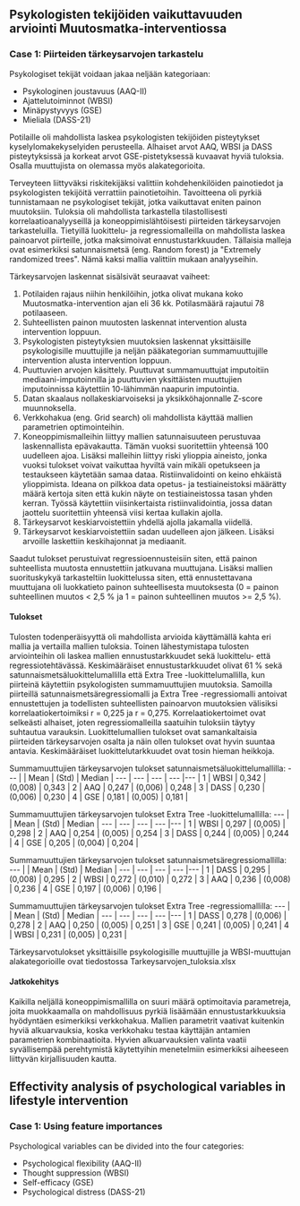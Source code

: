 ## Psykologisten tekijöiden vaikuttavuuden arviointi Muutosmatka-interventiossa
### Case 1: Piirteiden tärkeysarvojen tarkastelu

Psykologiset tekijät voidaan jakaa neljään kategoriaan:
- Psykologinen joustavuus (AAQ-II)
- Ajattelutoiminnot (WBSI)
- Minäpystyvyys (GSE)
- Mieliala (DASS-21)

Potilaille oli mahdollista laskea psykologisten tekijöiden pisteytykset kyselylomakekyselyiden perusteella. Alhaiset arvot AAQ, WBSI ja DASS pisteytyksissä ja korkeat arvot GSE-pistetyksessä kuvaavat hyviä tuloksia. Osalla muuttujista on olemassa myös alakategorioita. 

Terveyteen liittyväksi riskitekijäksi valittiin kohdehenkilöiden painotiedot ja psykologisten tekijöitä verrattiin painotietoihin. Tavoitteena oli pyrkiä tunnistamaan ne psykologiset tekijät, jotka vaikuttavat eniten painon muutoksiin. Tuloksia oli mahdollista tarkastella tilastollisesti korrelaatioanalyyseillä ja koneoppimislähtöisesti piirteiden tärkeysarvojen tarkasteluilla. Tietyillä luokittelu- ja regressiomalleilla on mahdollista laskea painoarvot piirteille, jotka maksimoivat ennustustarkkuuden. Tällaisia malleja ovat esimerkiksi satunnaismetsä (eng. Random forest) ja "Extremely randomized trees". Nämä kaksi mallia valittiin mukaan analyyseihin.

Tärkeysarvojen laskennat sisälsivät seuraavat vaiheet:
1. Potilaiden rajaus niihin henkilöihin, jotka olivat mukana koko Muutosmatka-intervention ajan eli 36 kk. Potilasmäärä rajautui 78 potilaaseen.  
2. Suhteellisten painon muutosten laskennat intervention alusta intervention loppuun.
3. Psykologisten pisteytyksien muutoksien laskennat yksittäisille psykologisille muuttujille ja neljän pääkategorian summamuuttujille intervention alusta intervention loppuun.
4. Puuttuvien arvojen käsittely. Puuttuvat summamuuttujat imputoitiin mediaani-imputoinnilla ja puuttuvien yksittäisten muuttujien imputoinnissa käytettiin 10-lähimmän naapurin imputointia. 
5. Datan skaalaus nollakeskiarvoiseksi ja yksikköhajonnalle Z-score muunnoksella.
6. Verkkohakua (eng. Grid search) oli mahdollista käyttää mallien parametrien optimointeihin.
7. Koneoppimismalleihin liittyy mallien satunnaisuuteen perustuvaa laskennallista epävakautta. Tämän vuoksi suoritettiin yhteensä 100 uudelleen ajoa. Lisäksi malleihin liittyy riski ylioppia aineisto, jonka vuoksi tulokset voivat vaikuttaa hyviltä vain mikäli opetukseen ja testaukseen käytetään samaa dataa. Ristiinvalidointi on keino ehkäistä ylioppimista. Ideana on pilkkoa data opetus- ja testiaineistoksi määrätty määrä kertoja siten että kukin näyte on testiaineistossa tasan yhden kerran. Työssä käytettiin viisinkertaista ristiinvalidointia, jossa datan jaottelu suoritettiin yhteensä viisi kertaa kullakin ajolla.    
8. Tärkeysarvot keskiarvoistettiin yhdellä ajolla jakamalla viidellä.
9. Tärkeysarvot keskiarvoistettiin sadan uudelleen ajon jälkeen. Lisäksi arvoille laskettiin keskihajonnat ja mediaanit.    

Saadut tulokset perustuivat regressioennusteisiin siten, että painon suhteellista muutosta ennustettiin jatkuvana muuttujana. Lisäksi mallien suorituskykyä tarkasteltiin luokittelussa siten, että ennustettavana muuttujana oli luokkatieto painon suhteellisesta muutoksesta (0 = painon suhteellinen muutos < 2,5 % ja 1 = painon suhteellinen muutos >= 2,5 %). 

#### Tulokset

Tulosten todenperäisyyttä oli mahdollista arvioida käyttämällä kahta eri mallia ja vertailla mallien tuloksia. Toinen lähestymistapa tulosten arviointeihin oli laskea mallien ennustustarkkuudet sekä luokittelu- että regressiotehtävässä. Keskimääräiset ennustustarkkuudet olivat 61 % sekä satunnaismetsäluokittelumallilla että Extra Tree -luokittelumallilla, kun piirteinä käytettiin psykologisten summamuuttujien muutoksia. Samoilla piirteillä satunnaismetsäregressiomalli ja Extra Tree -regressiomalli antoivat ennustettujen ja todellisten suhteellisten painoarvon muutoksien välisiksi korrelaatiokertoimiksi r = 0,225 ja r = 0,275. Korrelaatiokertoimet ovat selkeästi alhaiset, joten regressiomalleilla saatuihin tuloksiin täytyy suhtautua varauksin. Luokittelumallien tulokset ovat samankaltaisia piirteiden tärkeysarvojen osalta ja näin ollen tulokset ovat hyvin suuntaa antavia. Keskimääräiset luokittelutarkkuudet ovat tosin hieman heikkoja.   

Summamuuttujien tärkeysarvojen tulokset satunnaismetsäluokittelumallilla:
---  |  | Mean | (Std) | Median | 
--- | --- | --- | --- |--- |
1 | WBSI | 0,342  | (0,008)  | 0,343  | 
2 | AAQ | 0,247 | (0,006) | 0,248 | 
3 | DASS | 0,230  | (0,006)  | 0,230 | 
4 | GSE | 0,181  | (0,005)  | 0,181 | 

Summamuuttujien tärkeysarvojen tulokset Extra Tree -luokittelumallilla:
---  |  | Mean | (Std) | Median | 
--- | --- | --- | --- |--- |
1 | WBSI | 0,297 | (0,005) | 0,298 | 
2 | AAQ | 0,254 | (0,005)  | 0,254 | 
3 | DASS | 0,244  | (0,005) | 0,244 | 
4 | GSE | 0,205 | (0,004) | 0,204 | 

Summamuuttujien tärkeysarvojen tulokset satunnaismetsäregressiomallilla:
---  |  | Mean | (Std) | Median | 
--- | --- | --- | --- |--- |
1 | DASS | 0,295 | (0,008) | 0,295 | 
2 | WBSI | 0,272 | (0,010) | 0,272 | 
3 | AAQ | 0,236 | (0,008) | 0,236 | 
4 | GSE | 0,197 | (0,006) | 0,196 | 

Summamuuttujien tärkeysarvojen tulokset Extra Tree -regressiomallilla:
---  |  | Mean | (Std) | Median | 
--- | --- | --- | --- |--- |
1 | DASS | 0,278 | (0,006) | 0,278 | 
2 | AAQ | 0,250 | (0,005) | 0,251 | 
3 | GSE | 0,241 | (0,005) | 0,241 | 
4 | WBSI | 0,231 | (0,005) | 0,231 | 

Tärkeysarvotulokset yksittäisille psykologisille muuttujille ja WBSI-muuttujan alakategorioille ovat tiedostossa Tarkeysarvojen_tuloksia.xlsx

#### Jatkokehitys

Kaikilla neljällä koneoppimismallilla on suuri määrä optimoitavia parametreja, joita muokkaamalla on mahdollisuus pyrkiä lisäämään ennustustarkkuuksia hyödyntäen esimerkiksi verkkohakua. Mallien parametrit vaativat kuitenkin hyviä alkuarvauksia, koska verkkohaku testaa käyttäjän antamien parametrien kombinaatioita. Hyvien alkuarvauksien valinta vaatii syvällisempää perehtymistä käytettyihin menetelmiin esimerkiksi aiheeseen liittyvän kirjallisuuden kautta. 

## Effectivity analysis of psychological variables in lifestyle intervention  
### Case 1: Using feature importances

Psychological variables can be divided into the four categories:
- Psychological flexibility (AAQ-II)
- Thought suppression (WBSI)
- Self-efficacy (GSE)
- Psychological distress (DASS-21)




